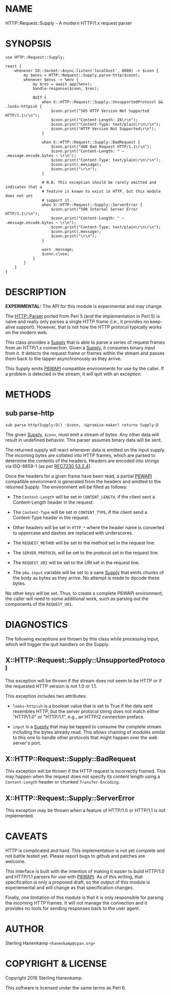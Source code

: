 NAME
====

HTTP::Request::Supply - A modern HTTP/1.x request parser

SYNOPSIS
========

    use HTTP::Request::Supply;

    react {
        whenever IO::Socket::Async.listen('localhost', 8080) -> $conn {
            my $envs = HTTP::Request::Supply.parse-http($conn);
            whenever $envs -> %env {
                my $res = await app(%env);
                handle-response($conn, $res);

                QUIT {
                    when X::HTTP::Request::Supply::UnsupportedProtocol && .looks-httpish {
                        $conn.print("505 HTTP Version Not Supported HTTP/1.1\r\n");
                        $conn.print("Content-Length: 26\r\n");
                        $conn.print("Content-Type: text/plain\r\n\r\n");
                        $conn.print("HTTP Version Not Supported\r\n");
                    }

                    when X::HTTP::Request::Supply::BadRequest {
                        $conn.print("400 Bad Request HTTP/1.1\r\n");
                        $conn.print("Content-Length: " ~ .message.encode.bytes ~ \r\n");
                        $conn.print("Content-Type: text/plain\r\n\r\n");
                        $conn.print(.message);
                        $conn.print("\r\n");
                    }

                    # N.B. This exception should be rarely emitted and indicates that a
                    # feature is known to exist in HTTP, but this module does not yet
                    # support it.
                    when X::HTTP::Request::Supply::ServerError {
                        $conn.print("500 Internal Server Error HTTP/1.1\r\n");
                        $conn.print("Content-Length: " ~ .message.encode.bytes ~ \r\n");
                        $conn.print("Content-Type: text/plain\r\n\r\n");
                        $conn.print(.message);
                        $conn.print("\r\n");
                    }

                    warn .message;
                    $conn.close;
                }
            }
        }
    }

DESCRIPTION
===========

**EXPERIMENTAL:** The API for this module is experimental and may change.

The [HTTP::Parser](HTTP::Parser) ported from Perl 5 (and the implementation in Perl 5) is naïve and really only parses a single HTTP frame (i.e., it provides no keep-alive support). However, that is not how the HTTP protocol typically works on the modern web.

This class provides a [Supply](Supply) that is able to parse a series of request frames from an HTTP/1.x connection. Given a [Supply](Supply), it consumes binary input from it. It detects the request frame or frames within the stream and passes them back to the tapper asynchronously as they arrive.

This Supply emits [P6WAPI](P6WAPI) compatible environments for use by the caller. If a problem is detected in the stream, it will quit with an exception.

METHODS
=======

sub parse-http
--------------

    sub parse-http(Supply:D() :$conn, :&promise-maker) returns Supply:D

The given [Supply](Supply), `$conn`, must emit a stream of bytes. Any other data will result in undefined behavior. This parser assumes binary data will be sent.

The returned supply will react whenever data is emitted on the input supply. The incoming bytes are collated into HTTP frames, which are parsed to determine the contents of the headers. Headers are encoded into strings via ISO-8859-1 (as per [RFC7230 §3.2.4](https://tools.ietf.org/html/rfc7230#section-3.2.4)).

Once the headers for a given frame have been read, a partial [P6WAPI](P6WAPI) compatible environment is generated from the headers and emitted to the returned Supply. The environment will be filled as follows:

  * The `Content-Length` will be set in `CONTENT_LENGTH`, if the client sent a Content-Length header in the request.

  * The `Content-Type` will be set in `CONTENT_TYPE`, if the client send a Content-Type header in the request.

  * Other headers will be set in `HTTP_*` where the header name is converted to uppercase and dashes are replaced with underscores.

  * The `REQUEST_METHOD` will be set to the method set in the request line.

  * The `SERVER_PROTOCOL` will be set to the protocol set in the request line.

  * The `REQUEST_URI` will be set to the URI set in the request line.

  * The `p6w.input` variable will be set to a sane [Supply](Supply) that emits chunks of the body as bytes as they arrive. No attempt is made to decode these bytes.

No other keys will be set. Thus, to create a complete P6WAPI environment, the caller will need to some additional work, such as parsing out the components of the `REQUEST_URI`.

DIAGNOSTICS
===========

The following exceptions are thrown by this class while processing input, which will trigger the quit handlers on the Supply.

X::HTTP::Request::Supply::UnsupportedProtocol
---------------------------------------------

This exception will be thrown if the stream does not seem to be HTTP or if the requested HTTP version is not 1.0 or 1.1.

This exception includes two attributes:

  * `looks-httpish` is a boolean value that is set to True if the data sent resembles HTTP, but the server protocol string does not match either "HTTP/1.0" or "HTTP/1.1", e.g., an HTTP/2 connection preface.

  * `input` is a [Supply](Supply) that may be tapped to consume the complete stream including the bytes already read. This allows chaining of modules similar to this one to handle other protocols that might happen over the web server's port.

X::HTTP::Request::Supply::BadRequest
------------------------------------

This exception will be thrown if the HTTP request is incorrectly framed. This may happen when the request does not specify its content length using a `Content-Length` header or chunked `Transfer-Encoding`.

X::HTTP::Request::Supply::ServerError
-------------------------------------

This exception may be thrown when a feature of HTTP/1.0 or HTTP/1.1 is not implemented.

CAVEATS
=======

HTTP is complicated and hard. This implementation is not yet complete and not battle tested yet. Please report bugs to github and patches are welcome.

This interface is built with the intention of making it easier to build HTTP/1.0 and HTTP/1.1 parsers for use with [P6WAPI](P6WAPI). As of this writing, that specification is only a proposed draft, so the output of this module is experiemental and will change as that specification changes.

Finally, one limitation of this module is that it is only responsible for parsing the incoming HTTP frames. It will not manage the connection and it provides no tools for sending responses back to the user agent.

AUTHOR
======

Sterling Hanenkamp `<hanenkamp@cpan.org> `

COPYRIGHT & LICENSE
===================

Copyright 2016 Sterling Hanenkamp.

This software is licensed under the same terms as Perl 6.

